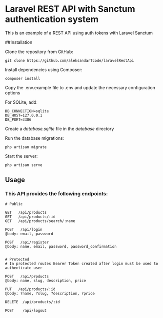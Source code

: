 # Laravel REST API with Sanctum authentication system

This is an example of a REST API using auth tokens with Laravel Sanctum


##Installation

Clone the repository from GitHub:
```
git clone https://github.com/aleksandarTcode/laravelRestApi
```

Install dependencies using Composer:

```
composer install
```

Copy the .env.example file to .env and update the necessary configuration options

For SQLite, add:
```
DB_CONNECTION=sqlite
DB_HOST=127.0.0.1
DB_PORT=3306
```

Create a _database.sqlite_ file in the _database_ directory

Run the database migrations:
```
php artisan migrate
```

Start the server:
```
php artisan serve
```

## Usage

### This API provides the following endpoints:


```
# Public

GET   /api/products
GET   /api/products/:id
GET   /api/products/search/:name

POST   /api/login
@body: email, password

POST   /api/register
@body: name, email, password, password_confirmation


# Protected
# In protected routes Bearer Token created after login must be used to authenticate user

POST   /api/products
@body: name, slug, description, price

PUT   /api/products/:id
@body: ?name, ?slug, ?description, ?price

DELETE  /api/products/:id

POST    /api/logout
```
